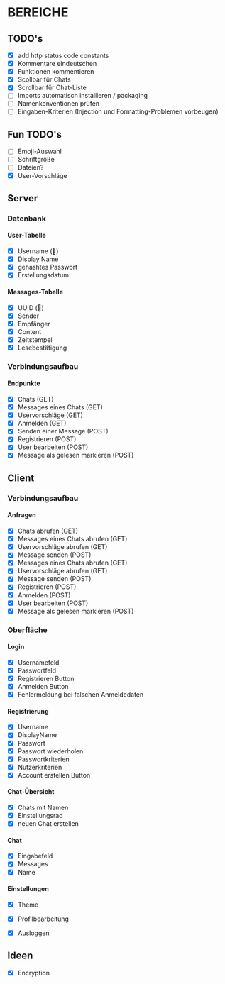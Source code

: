 # BEREICHE
## TODO's
- [x] add http status code constants
- [x] Kommentare eindeutschen
- [x] Funktionen kommentieren
- [x] Scollbar für Chats
- [x] Scrollbar für Chat-Liste
- [ ] Imports automatisch installieren / packaging
- [ ] Namenkonventionen prüfen
- [ ] Eingaben-Kriterien (Injection und Formatting-Problemen vorbeugen)

## Fun TODO's
- [ ] Emoji-Auswahl
- [ ] Schriftgröße
- [ ] Dateien?
- [x] User-Vorschläge
## Server
### Datenbank
#### User-Tabelle
- [x] Username (🔑)
- [x] Display Name
- [x] gehashtes Passwort
- [x] Erstellungsdatum
#### Messages-Tabelle
- [x] UUID (🔑)
- [x] Sender
- [x] Empfänger
- [x] Content
- [x] Zeitstempel
- [x] Lesebestätigung
### Verbindungsaufbau
#### Endpunkte
- [x] Chats (GET)
- [x] Messages eines Chats (GET)
- [x] Uservorschläge (GET)
- [x] Anmelden (GET)
- [x] Senden einer Message (POST)
- [x] Registrieren (POST)
- [x] User bearbeiten (POST)
- [x] Message als gelesen markieren (POST)

## Client
### Verbindungsaufbau
#### Anfragen
- [x] Chats abrufen (GET)
- [x] Messages eines Chats abrufen (GET)
- [x] Uservorschläge abrufen (GET)
- [x] Message senden (POST)
- [x] Messages eines Chats abrufen (GET)
- [x] Uservorschläge abrufen (GET)
- [x] Message senden (POST)
- [x] Registrieren (POST)
- [x] Anmelden (POST)
- [x] User bearbeiten (POST)
- [x] Message als gelesen markieren (POST)
### Oberfläche
#### Login
- [x] Usernamefeld
- [x] Passwortfeld
- [x] Registrieren Button
- [x] Anmelden Button
- [x] Fehlermeldung bei falschen Anmeldedaten
#### Registrierung
- [x] Username
- [x] DisplayName
- [x] Passwort
- [x] Passwort wiederholen
- [x] Passwortkriterien
- [x] Nutzerkriterien
- [x] Account erstellen Button
#### Chat-Übersicht
- [x] Chats mit Namen
- [x] Einstellungsrad
- [x] neuen Chat erstellen
#### Chat
- [x] Eingabefeld
- [x] Messages
- [x] Name
#### Einstellungen
- [x] Theme
- [x] Profilbearbeitung
- [x] Ausloggen


## Ideen
- [x] Encryption
